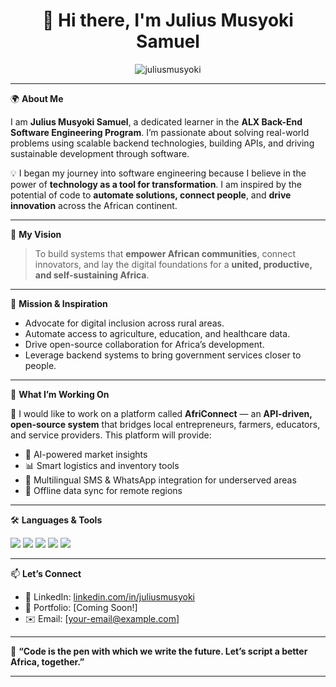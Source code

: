 <h1 align="center">👋 Hi there, I'm Julius Musyoki Samuel</h1>

<p align="center">
  <img src="https://komarev.com/ghpvc/?username=juliusmusyoki&label=Profile%20views&color=0e75b6&style=flat" alt="juliusmusyoki" />
</p>

---

🌍 **About Me**

I am **Julius Musyoki Samuel**, a dedicated learner in the **ALX Back-End Software Engineering Program**. I’m passionate about solving real-world problems using scalable backend technologies, building APIs, and driving sustainable development through software.

💡 I began my journey into software engineering because I believe in the power of **technology as a tool for transformation**. I am inspired by the potential of code to **automate solutions, connect people**, and **drive innovation** across the African continent.

---

🚀 **My Vision**

> To build systems that **empower African communities**, connect innovators, and lay the digital foundations for a **united, productive, and self-sustaining Africa**.

---

🌱 **Mission & Inspiration**

- Advocate for digital inclusion across rural areas.
- Automate access to agriculture, education, and healthcare data.
- Drive open-source collaboration for Africa’s development.
- Leverage backend systems to bring government services closer to people.

---

💼 **What I’m Working On**

🔧 I would like to work on a platform called **AfriConnect** — an **API-driven, open-source system** that bridges local entrepreneurs, farmers, educators, and service providers. This platform will provide:

- 🧠 AI-powered market insights
- 📊 Smart logistics and inventory tools
- 💬 Multilingual SMS & WhatsApp integration for underserved areas
- 📡 Offline data sync for remote regions

---

🛠️ **Languages & Tools**

<p>
  <img src="https://img.shields.io/badge/Python-3670A0?style=for-the-badge&logo=python&logoColor=white"/>
  <img src="https://img.shields.io/badge/PostgreSQL-316192?style=for-the-badge&logo=postgresql&logoColor=white"/>
  <img src="https://img.shields.io/badge/Docker-2496ED?style=for-the-badge&logo=docker&logoColor=white"/>
  <img src="https://img.shields.io/badge/Nginx-009639?style=for-the-badge&logo=nginx&logoColor=white"/>
  <img src="https://img.shields.io/badge/GitHub-181717?style=for-the-badge&logo=github&logoColor=white"/>
</p>

---

📫 **Let’s Connect**

- 💼 LinkedIn: [linkedin.com/in/juliusmusyoki](https://linkedin.com/in/juliusmusyoki)
- 🧠 Portfolio: [Coming Soon!]
- ✉️ Email: [your-email@example.com]

---

🧠 **“Code is the pen with which we write the future. Let’s script a better Africa, together.”**

---


